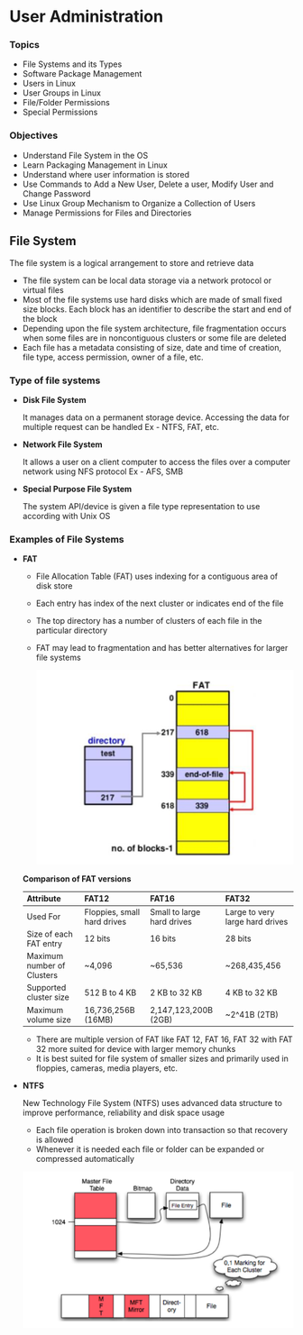 # User Administration

### Topics
- File Systems and its Types
- Software Package Management
- Users in Linux
- User Groups in Linux
- File/Folder Permissions
- Special Permissions


### Objectives
- Understand File System in the OS
- Learn Packaging Management in Linux
- Understand where user information is stored
- Use Commands to Add a New User, Delete a user, Modify User and Change Password
- Use Linux Group Mechanism to Organize a Collection of Users
- Manage Permissions for Files and Directories


## File System
The file system is a logical arrangement to store and retrieve data

- The file system can be local data storage via a network protocol or virtual files
- Most of the file systems use hard disks which are made of small fixed size blocks. Each block has an identifier to describe the start and end of the block
- Depending upon the file system architecture, file fragmentation occurs when some files are in noncontiguous clusters or some file are deleted
- Each file has a metadata consisting of size, date and time of creation, file type, access permission, owner of a file, etc.

### Type of file systems

- **Disk File System**
  
  It manages data on a permanent storage device. Accessing the data for multiple request can be handled Ex - NTFS, FAT, etc.

- **Network File System**

  It allows a user on a client computer to access the files over a computer network using NFS protocol Ex - AFS, SMB

- **Special Purpose File System**

  The system API/device is given a file type representation to use according with Unix OS


### Examples of File Systems

- **FAT**

  - File Allocation Table (FAT) uses indexing for a contiguous area of disk store
  - Each entry has index of the next cluster or indicates end of the file
  - The top directory has a number of clusters of each file in the particular directory
  - FAT may lead to fragmentation and has better alternatives for larger file systems

    ![](img/FAT.png)

  **Comparison of FAT versions**

  |Attribute|FAT12|FAT16|FAT32|
  |---|---|---|---|
  |Used For|Floppies, small hard drives|Small to large hard drives|Large to very large hard drives|
  |Size of each FAT entry|12 bits|16 bits|28 bits|
  |Maximum number of Clusters|~4,096|~65,536|~268,435,456|
  |Supported cluster size|512 B to 4 KB|2 KB to 32 KB|4 KB to 32 KB|
  |Maximum volume size|16,736,256B (16MB)|2,147,123,200B (2GB)|~2^41B (2TB)|
  
  - There are multiple version of FAT like FAT 12, FAT 16, FAT 32 with FAT 32 more suited for device with larger memory chunks
  - It is best suited for file system of smaller sizes and primarily used in floppies, cameras, media players, etc.



- **NTFS**

  New Technology File System (NTFS) uses advanced data structure to improve performance, reliability and disk space usage

  - Each file operation is broken down into transaction so that recovery is allowed
  - Whenever it is needed each file or folder can be expanded or compressed automatically

  ![](img/NTFS.png)

  